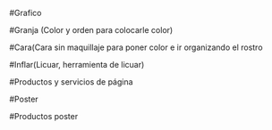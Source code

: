 #Grafico

#Granja (Color y orden para colocarle color)

#Cara(Cara sin maquillaje para poner color e ir organizando el rostro

#Inflar(Licuar, herramienta de licuar)

#Productos y servicios de página

#Poster

#Productos poster
